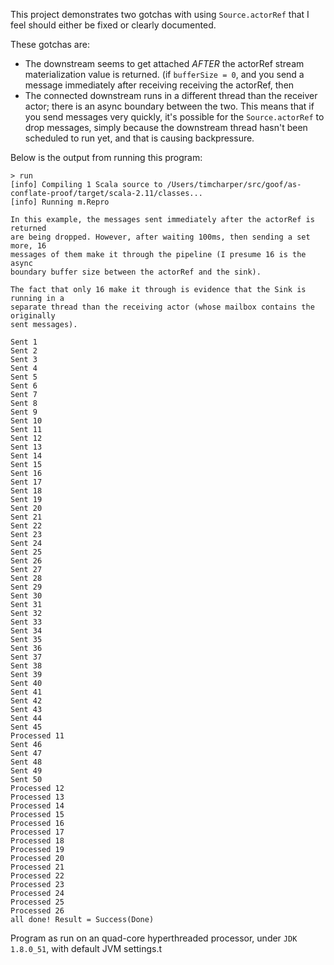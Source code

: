 This project demonstrates two gotchas with using `Source.actorRef` that I feel
should either be fixed or clearly documented.

These gotchas are:

- The downstream seems to get attached *AFTER* the actorRef stream
  materialization value is returned. (if `bufferSize = 0`, and you send a
  message immediately after receiving receiving the actorRef, then
- The connected downstream runs in a different thread than the receiver actor;
  there is an async boundary between the two. This means that if you send
  messages very quickly, it's possible for the `Source.actorRef` to drop
  messages, simply because the downstream thread hasn't been scheduled to run
  yet, and that is causing backpressure.

Below is the output from running this program:

```
> run
[info] Compiling 1 Scala source to /Users/timcharper/src/goof/as-conflate-proof/target/scala-2.11/classes...
[info] Running m.Repro

In this example, the messages sent immediately after the actorRef is returned
are being dropped. However, after waiting 100ms, then sending a set more, 16
messages of them make it through the pipeline (I presume 16 is the async
boundary buffer size between the actorRef and the sink).

The fact that only 16 make it through is evidence that the Sink is running in a
separate thread than the receiving actor (whose mailbox contains the originally
sent messages).

Sent 1
Sent 2
Sent 3
Sent 4
Sent 5
Sent 6
Sent 7
Sent 8
Sent 9
Sent 10
Sent 11
Sent 12
Sent 13
Sent 14
Sent 15
Sent 16
Sent 17
Sent 18
Sent 19
Sent 20
Sent 21
Sent 22
Sent 23
Sent 24
Sent 25
Sent 26
Sent 27
Sent 28
Sent 29
Sent 30
Sent 31
Sent 32
Sent 33
Sent 34
Sent 35
Sent 36
Sent 37
Sent 38
Sent 39
Sent 40
Sent 41
Sent 42
Sent 43
Sent 44
Sent 45
Processed 11
Sent 46
Sent 47
Sent 48
Sent 49
Sent 50
Processed 12
Processed 13
Processed 14
Processed 15
Processed 16
Processed 17
Processed 18
Processed 19
Processed 20
Processed 21
Processed 22
Processed 23
Processed 24
Processed 25
Processed 26
all done! Result = Success(Done)
```

Program as run on an quad-core hyperthreaded processor, under `JDK 1.8.0_51`, with default JVM settings.t
